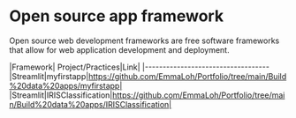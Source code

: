 # Open source app framework

Open source web development frameworks are free software frameworks that allow for web application development and deployment.

|Framework| Project/Practices|Link|
|-----------------------------------
|Streamlit|myfirstapp|https://github.com/EmmaLoh/Portfolio/tree/main/Build%20data%20apps/myfirstapp|
|Streamlit|IRISClassification|https://github.com/EmmaLoh/Portfolio/tree/main/Build%20data%20apps/IRISClassification|
